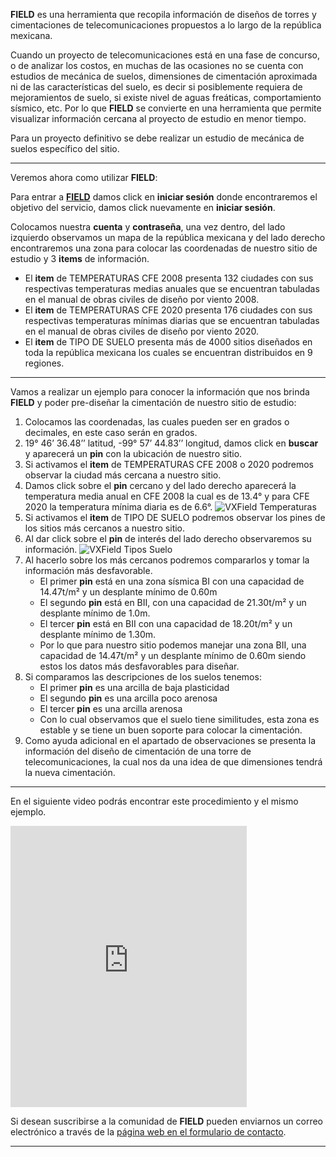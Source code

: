 **FIELD** es una herramienta que recopila información de diseños de torres y cimentaciones de telecomunicaciones propuestos a lo largo de la república mexicana.

Cuando un proyecto de telecomunicaciones está en una fase de concurso, o de analizar los costos, en muchas de las ocasiones no se cuenta con estudios de mecánica de suelos, dimensiones de cimentación aproximada ni de las características del suelo, es decir si posiblemente requiera de mejoramientos de suelo, si existe nivel de aguas freáticas, comportamiento sísmico, etc. Por lo que **FIELD** se convierte en una herramienta que permite visualizar información cercana al proyecto de estudio en menor tiempo.

Para un proyecto definitivo se debe realizar un estudio de mecánica de suelos específico del sitio.

---

Veremos ahora como utilizar **FIELD**:

Para entrar a [**FIELD**](https://field.vxproject.com.mx/) damos click en **iniciar sesión** donde encontraremos el objetivo del servicio, damos click nuevamente en **iniciar sesión**.

Colocamos nuestra **cuenta** y **contraseña**, una vez dentro, del lado izquierdo observamos un mapa de la república mexicana y del lado derecho encontraremos una zona para colocar las coordenadas de nuestro sitio de estudio y 3 **items** de información. 

- El **item** de TEMPERATURAS CFE 2008 presenta 132 ciudades con sus respectivas temperaturas medias anuales que se encuentran tabuladas en el manual de obras civiles de diseño por viento 2008.
- El **item** de TEMPERATURAS CFE 2020 presenta 176 ciudades con sus respectivas temperaturas mínimas diarias que se encuentran tabuladas en el manual de obras civiles de diseño por viento 2020.
- El **item** de TIPO DE SUELO presenta más de 4000 sitios diseñados en toda la república mexicana los cuales se encuentran distribuidos en 9 regiones. 

---

Vamos a realizar un ejemplo para conocer la información que nos brinda **FIELD** y poder pre-diseñar la cimentación de nuestro sitio de estudio:

1. Colocamos las coordenadas, las cuales pueden ser en grados o decimales, en este caso serán en grados. 
2. 19° 46’ 36.48’’ latitud, -99° 57’ 44.83’’ longitud, damos click en **buscar** y aparecerá un **pin** con la ubicación de nuestro sitio.
3. Si activamos el **item** de TEMPERATURAS CFE 2008 o 2020 podremos observar la ciudad más cercana a nuestro sitio.
4. Damos click sobre el **pin** cercano y del lado derecho aparecerá la temperatura media anual en CFE 2008 la cual es de 13.4° y para CFE 2020 la temperatura mínima diaria es de 6.6°.
![VXField Temperaturas](/storage/images/posts/vxfield1.png)
5. Si activamos el **item** de TIPO DE SUELO podremos observar los pines de los sitios más cercanos a nuestro sitio.
6. Al dar click sobre el **pin** de interés del lado derecho observaremos su información.
![VXField Tipos Suelo](/storage/images/posts/vxfield2.png)
7. Al hacerlo sobre los más cercanos podremos compararlos y tomar la información más desfavorable.
   - El primer **pin** está en una zona sísmica BI con una capacidad de 14.47t/m² y un desplante mínimo de 0.60m
   - El segundo **pin** está en BII, con una capacidad de 21.30t/m² y un desplante mínimo de 1.0m.
   - El tercer **pin** está en BII con una capacidad de 18.20t/m² y un desplante mínimo de 1.30m.
   - Por lo que para nuestro sitio podemos manejar una zona BII, una capacidad de 14.47t/m² y un desplante mínimo de 0.60m siendo estos los datos más desfavorables para diseñar.
8. Si comparamos las descripciones de los suelos tenemos:
   - El primer **pin** es una arcilla de baja plasticidad
   - El segundo **pin** es una arcilla poco arenosa
   - El tercer **pin** es una arcilla arenosa
   - Con lo cual observamos que el suelo tiene similitudes, esta zona es estable y se tiene un buen soporte para colocar la cimentación.
9. Como ayuda adicional en el apartado de observaciones se presenta la información del diseño de cimentación de una torre de telecomunicaciones, la cual nos da una idea de que dimensiones tendrá la nueva cimentación.

---

En el siguiente video podrás encontrar este procedimiento y el mismo ejemplo.

<iframe width="75%" height="450px" src="https://www.youtube.com/embed/4fdSxIh0C1s" title="YouTube video player" frameborder="0" allow="accelerometer; autoplay; clipboard-write; encrypted-media; gyroscope; picture-in-picture; web-share" allowfullscreen></iframe> 

Si desean suscribirse a la comunidad de **FIELD** pueden enviarnos un correo electrónico a través de la [página web en el formulario de contacto](https://vxproject.com.mx/contacto?asunto=3#contacto_form).

---



